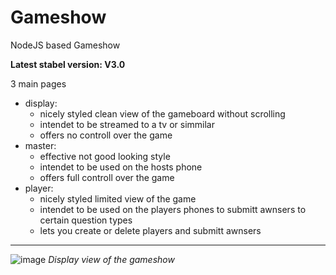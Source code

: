 # Gameshow

NodeJS based Gameshow

**Latest stabel version: V3.0**

3 main pages
- display: 
  - nicely styled clean view of the gameboard without scrolling
  - intendet to be streamed to a tv or simmilar
  - offers no controll over the game
- master:
  - effective not good looking style
  - intendet to be used on the hosts phone
  - offers full controll over the game
- player:
  - nicely styled limited view of the game
  - intendet to be used on the players phones to submitt awnsers to certain question types
  - lets you create or delete players and submitt awnsers

---

![image](https://user-images.githubusercontent.com/70104756/193749890-80727808-8d49-439a-aeb2-f95de4d4ac04.png)
*Display view of the gameshow*
